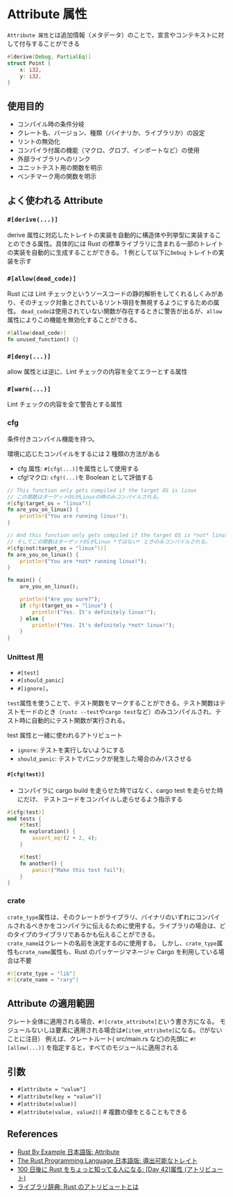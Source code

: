 # Attribute 属性

`Attribute 属性`とは追加情報（メタデータ）のことで，宣言やコンテキストに対して付与することができる

```rs
#[derive(Debug, PartialEq)]
struct Point {
    x: i32,
    y: i32,
}
```

## 使用目的

- コンパイル時の条件分岐
- クレート名、バージョン、種類（バイナリか、ライブラリか）の設定
- リントの無効化
- コンパイラ付属の機能（マクロ、グロブ、インポートなど）の使用
- 外部ライブラリへのリンク
- ユニットテスト用の関数を明示
- ベンチマーク用の関数を明示

## よく使われる Attribute

### `#[derive(...)]`

derive 属性に対応したトレイトの実装を自動的に構造体や列挙型に実装することのできる属性。具体的には Rust の標準ライブラリに含まれる一部のトレイトの実装を自動的に生成することができる。
1 例として以下に`Debug` トレイトの実装を示す

### `#[allow(dead_code)]`

Rust には Lint チェックというソースコードの静的解析をしてくれるしくみがあり、そのチェック対象とされているリント項目を無視するようにするための属性。
`dead_code`は使用されていない関数が存在するときに警告が出るが、`allow`属性によりこの機能を無効化することができる。

```rs
#[allow(dead_code)]
fn unused_function() {}
```

### `#[deny(...)]`

allow 属性とは逆に、Lint チェックの内容を全てエラーとする属性

### `#[warn(...)]`

Lint チェックの内容を全て警告とする属性

### cfg

条件付きコンパイル機能を持つ。

環境に応じたコンパイルをするには 2 種類の方法がある

- cfg 属性: `#[cfg(...)]`を属性として使用する
- cfg!マクロ: `cfg!(...)`を Boolean として評価する

```rs
// This function only gets compiled if the target OS is linux
// この関数はターゲットOSがLinuxの時のみコンパイルされる。
#[cfg(target_os = "linux")]
fn are_you_on_linux() {
    println!("You are running linux!");
}

// And this function only gets compiled if the target OS is *not* linux
// そしてこの関数はターゲットOSがLinux *ではない* ときのみコンパイルされる。
#[cfg(not(target_os = "linux"))]
fn are_you_on_linux() {
    println!("You are *not* running linux!");
}

fn main() {
    are_you_on_linux();

    println!("Are you sure?");
    if cfg!(target_os = "linux") {
        println!("Yes. It's definitely linux!");
    } else {
        println!("Yes. It's definitely *not* linux!");
    }
}
```

### Unittest 用

- `#[test]`
- `#[should_panic]`
- `#[ignore]`，

`test`属性を使うことで、テスト関数をマークすることができる。テスト関数はテストモードのとき（`rustc --test`や`cargo test`など）のみコンパイルされ、テスト時に自動的にテスト関数が実行される。

test 属性と一緒に使われるアトリビュート

- `ignore`: テストを実行しないようにする
- `should_panic`: テストでパニックが発生した場合のみパスさせる

#### `#[cfg(test)]`

- コンパイラに cargo build を走らせた時ではなく、cargo test を走らせた時にだけ、 テストコードをコンパイルし走らせるよう指示する

```rs
#[cfg(test)]
mod tests {
    #[test]
    fn exploration() {
        assert_eq!(2 + 2, 4);
    }

    #[test]
    fn another() {
        panic!("Make this test fail");
    }
}
```

### crate

`crate_type`属性は、そのクレートがライブラリ、バイナリのいずれにコンパイルされるべきかをコンパイラに伝えるために使用する。ライブラリの場合は、どのタイプのライブラリであるかも伝えることができる。  
`crate_name`はクレートの名前を決定するのに使用する。
しかし、`crate_type`属性も`crate_name`属性も、Rust のパッケージマネージャ Cargo を利用している場合は不要

```rs
#![crate_type = "lib"]
#![crate_name = "rary"]
```

## Attribute の適用範囲

クレート全体に適用される場合、`#![crate_attribute]`という書き方になる。
モジュールないしは要素に適用される場合は`#[item_attribute]`になる。（!がないことに注目）
例えば、クレートルート( src/main.rs など)の先頭に `#![allow(...)]` を指定すると，すべてのモジュールに適用される

## 引数

- `#[attribute = "value"]`
- `#[attribute(key = "value")]`
- `#[attribute(value)]`
- `#[attribute(value, value2)]` # 複数の値をとることもできる

## References

- [Rust By Example 日本語版: Attribute](https://doc.rust-jp.rs/rust-by-example-ja/attribute.html)
- [The Rust Programming Language 日本語版: 導出可能なトレイト](https://doc.rust-jp.rs/book-ja/appendix-03-derivable-traits.html)
- [100 日後に Rust をちょっと知ってる人になる: [Day 42]属性 (アトリビュート)](https://zenn.dev/shinyay/articles/hello-rust-day042)
- [ライブラリ辞典: Rust のアトリビュートとは](https://libdict.com/rust/lang-attributes)
